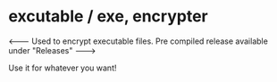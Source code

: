 # excutable / exe, encrypter

<---
Used to encrypt executable files.
Pre compiled release available under "Releases"
--->

Use it for whatever you want!
